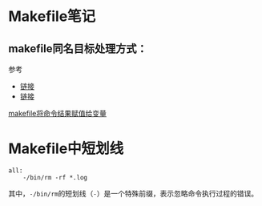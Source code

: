 # Makefile笔记

## makefile同名目标处理方式：

参考
* [链接](https://blog.csdn.net/lixiangminghate/article/details/50448664)
* [链接](https://stackoverflow.com/questions/43718595/two-targets-with-the-same-name-in-a-makefile)

[makefile将命令结果赋值给变量](https://stackoverflow.com/questions/2019989/how-to-assign-the-output-of-a-command-to-a-makefile-variable)

# Makefile中短划线

    all:
    	-/bin/rm -rf *.log

其中，`-/bin/rm`的短划线（`-`）是一个特殊前缀，表示忽略命令执行过程的错误。
